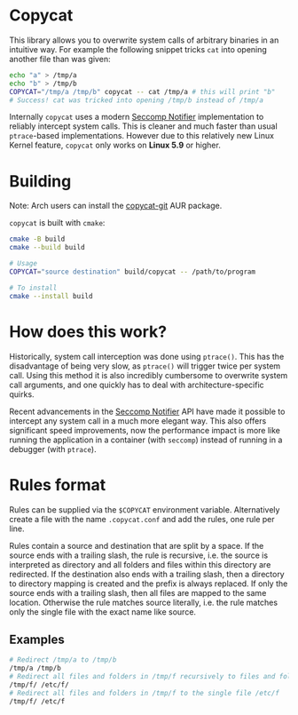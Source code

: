 # Copycat

This library allows you to overwrite system calls of arbitrary binaries in an intuitive way.
For example the following snippet tricks `cat` into opening another file than was given:
```bash
echo "a" > /tmp/a
echo "b" > /tmp/b
COPYCAT="/tmp/a /tmp/b" copycat -- cat /tmp/a # this will print "b"
# Success! cat was tricked into opening /tmp/b instead of /tmp/a
```

Internally `copycat` uses a modern [Seccomp Notifier](https://man7.org/linux/man-pages/man2/seccomp_unotify.2.html) implementation to reliably intercept system calls.
This is cleaner and much faster than usual `ptrace`-based implementations. However due to this relatively new Linux Kernel feature, `copycat` only works on **Linux 5.9** or higher.

# Building

Note: Arch users can install the [copycat-git](https://aur.archlinux.org/packages/copycat-git) AUR package.

`copycat` is built with `cmake`:
```bash
cmake -B build
cmake --build build

# Usage
COPYCAT="source destination" build/copycat -- /path/to/program

# To install
cmake --install build
```

# How does this work?

Historically, system call interception was done using `ptrace()`. This has the disadvantage of being very slow, as `ptrace()` will trigger twice per system call.
Using this method it is also incredibly cumbersome to overwrite system call arguments, and one quickly has to deal with architecture-specific quirks.

Recent advancements in the [Seccomp Notifier](https://people.kernel.org/brauner/the-seccomp-notifier-cranking-up-the-crazy-with-bpf) API have made it possible to intercept any system call in a much more elegant way.
This also offers significant speed improvements, now the performance impact is more like running the application in a container (with `seccomp`) instead of running in a debugger (with `ptrace`).

# Rules format

Rules can be supplied via the `$COPYCAT` environment variable. Alternatively create a file with the name `.copycat.conf` and add the rules, one rule per line.

Rules contain a source and destination that are split by a space. If the source ends with a trailing slash, the rule is recursive, i.e. the source is interpreted as directory and all folders and files within this directory are redirected.
If the destination also ends with a trailing slash, then a directory to directory mapping is created and the prefix is always replaced. If only the source ends with a trailing slash, then all files are mapped to the same location.
Otherwise the rule matches source literally, i.e. the rule matches only the single file with the exact name like source.

## Examples

```bash
# Redirect /tmp/a to /tmp/b
/tmp/a /tmp/b
# Redirect all files and folders in /tmp/f recursively to files and folders in /etc/f
/tmp/f/ /etc/f/
# Redirect all files and folders in /tmp/f to the single file /etc/f
/tmp/f/ /etc/f
```
